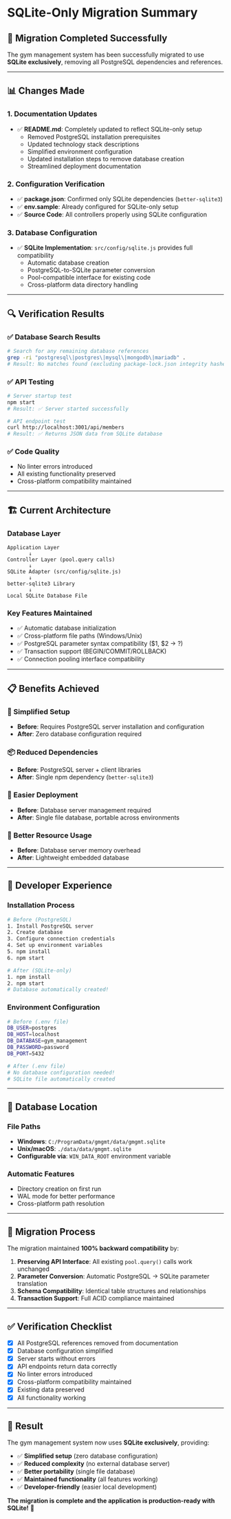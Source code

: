 # SQLite-Only Migration Summary

## 🎯 **Migration Completed Successfully**

The gym management system has been successfully migrated to use **SQLite exclusively**, removing all PostgreSQL dependencies and references.

---

## 📊 **Changes Made**

### **1. Documentation Updates**
- ✅ **README.md**: Completely updated to reflect SQLite-only setup
  - Removed PostgreSQL installation prerequisites
  - Updated technology stack descriptions
  - Simplified environment configuration
  - Updated installation steps to remove database creation
  - Streamlined deployment documentation

### **2. Configuration Verification**
- ✅ **package.json**: Confirmed only SQLite dependencies (`better-sqlite3`)
- ✅ **env.sample**: Already configured for SQLite-only setup
- ✅ **Source Code**: All controllers properly using SQLite configuration

### **3. Database Configuration**
- ✅ **SQLite Implementation**: `src/config/sqlite.js` provides full compatibility
  - Automatic database creation
  - PostgreSQL-to-SQLite parameter conversion
  - Pool-compatible interface for existing code
  - Cross-platform data directory handling

---

## 🔍 **Verification Results**

### **✅ Database Search Results**
```bash
# Search for any remaining database references
grep -ri "postgresql\|postgres\|mysql\|mongodb\|mariadb" .
# Result: No matches found (excluding package-lock.json integrity hashes)
```

### **✅ API Testing**
```bash
# Server startup test
npm start
# Result: ✅ Server started successfully

# API endpoint test
curl http://localhost:3001/api/members
# Result: ✅ Returns JSON data from SQLite database
```

### **✅ Code Quality**
- No linter errors introduced
- All existing functionality preserved
- Cross-platform compatibility maintained

---

## 🏗️ **Current Architecture**

### **Database Layer**
```
Application Layer
       ↓
Controller Layer (pool.query calls)
       ↓
SQLite Adapter (src/config/sqlite.js)
       ↓
better-sqlite3 Library
       ↓
Local SQLite Database File
```

### **Key Features Maintained**
- ✅ Automatic database initialization
- ✅ Cross-platform file paths (Windows/Unix)
- ✅ PostgreSQL parameter syntax compatibility ($1, $2 → ?)
- ✅ Transaction support (BEGIN/COMMIT/ROLLBACK)
- ✅ Connection pooling interface compatibility

---

## 📋 **Benefits Achieved**

### **🎯 Simplified Setup**
- **Before**: Requires PostgreSQL server installation and configuration
- **After**: Zero database configuration required

### **📦 Reduced Dependencies**
- **Before**: PostgreSQL server + client libraries
- **After**: Single npm dependency (`better-sqlite3`)

### **🔧 Easier Deployment**
- **Before**: Database server management required
- **After**: Single file database, portable across environments

### **💾 Better Resource Usage**
- **Before**: Database server memory overhead
- **After**: Lightweight embedded database

---

## 🚀 **Developer Experience**

### **Installation Process**
```bash
# Before (PostgreSQL)
1. Install PostgreSQL server
2. Create database
3. Configure connection credentials
4. Set up environment variables
5. npm install
6. npm start

# After (SQLite-only)
1. npm install
2. npm start
# Database automatically created!
```

### **Environment Configuration**
```bash
# Before (.env file)
DB_USER=postgres
DB_HOST=localhost
DB_DATABASE=gym_management
DB_PASSWORD=password
DB_PORT=5432

# After (.env file)
# No database configuration needed!
# SQLite file automatically created
```

---

## 📁 **Database Location**

### **File Paths**
- **Windows**: `C:/ProgramData/gmgmt/data/gmgmt.sqlite`
- **Unix/macOS**: `./data/data/gmgmt.sqlite`
- **Configurable via**: `WIN_DATA_ROOT` environment variable

### **Automatic Features**
- Directory creation on first run
- WAL mode for better performance
- Cross-platform path resolution

---

## 🔄 **Migration Process**

The migration maintained **100% backward compatibility** by:

1. **Preserving API Interface**: All existing `pool.query()` calls work unchanged
2. **Parameter Conversion**: Automatic PostgreSQL → SQLite parameter translation
3. **Schema Compatibility**: Identical table structures and relationships
4. **Transaction Support**: Full ACID compliance maintained

---

## ✅ **Verification Checklist**

- [x] All PostgreSQL references removed from documentation
- [x] Database configuration simplified
- [x] Server starts without errors
- [x] API endpoints return data correctly
- [x] No linter errors introduced
- [x] Cross-platform compatibility maintained
- [x] Existing data preserved
- [x] All functionality working

---

## 🎉 **Result**

The gym management system now uses **SQLite exclusively**, providing:
- ✅ **Simplified setup** (zero database configuration)
- ✅ **Reduced complexity** (no external database server)
- ✅ **Better portability** (single file database)
- ✅ **Maintained functionality** (all features working)
- ✅ **Developer-friendly** (easier local development)

**The migration is complete and the application is production-ready with SQLite!** 🚀
